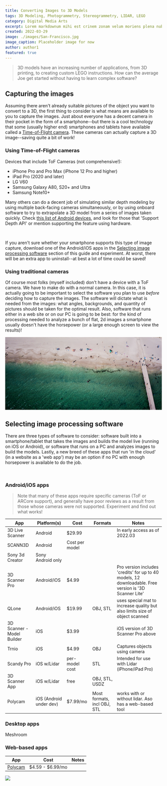 ```yaml
---
title: Converting Images to 3D Models
tags: 3D Modeling, Photogrammetry, Stereogrammetry, LIDAR, LEGO
category: Digital Media Arts
excerpt: Lorem markdownum mihi est crinem zonam velum moriens plena nubila folio inde magis secrevit.
created: 2022-03-29
image: ./images/San-Francisco.jpg
image_caption: Placeholder image for now
author: author1
featured: true
---
```


> 3D models have an increasing number of applications, from 3D printing, to creating custom LEGO instructions.  How can the average Joe get started without having to learn complex software?

## Capturing the images

Assuming there aren't already suitable pictures of the object you want to convert to a 3D, the first thing to consider is what means are available to you to capture the images.  Just about everyone has a decent camera in their pocket in the form of a smartphone--but there is a cool technology that some (usually higher end) smartphones and tablets have available called a [<u>Time-of-Flight camera</u>](https://en.wikipedia.org/wiki/Time-of-flight_camera).  These cameras can actually capture a 3D image--saving quite a bit of work!

### Using Time-of-Flight cameras

Devices that include ToF Cameras (not comprehensive!):
* iPhone Pro and Pro Max (iPhone 12 Pro and higher)
* iPad Pro (2020 and later)
* LG V60
* Samsung Galaxy A80, S20+ and Ultra
* Samsung Note10+

Many others can do a decent job of simulating similar depth modeling by using multiple back-facing cameras simultaneously, or by using onboard software to try to extrapolate a 3D model from a series of images taken quickly.  Check [<u>this list of Android devices</u>](https://developers.google.com/ar/devices), and look for those that 'Support Depth API' or mention supporting the feature using hardware.

<br/>

If you aren't sure whether your smartphone supports this type of image capture, download one of the Android/iOS apps in the [<u>Selecting image processing software</u>](#selecting-image-processing-software) section of this guide and experiment.  At worst, there will be an extra app to uninstall--at best a lot of time could be saved!

### Using traditional cameras

Of course most folks (myself included) don't have a device with a ToF camera.  We have to make do with a normal camera.  In this case, it is actually going to be important to select the software you plan to use *before* deciding how to capture the images.  The software will dictate what is needed from the images: what angles, backgrounds, and quantity of pictures should be taken for the optimal result.  Also, software that runs either in a web site or on our PC is going to be best: for the kind of processing needed to analyze a bunch of flat, 2d images a smartphone usually doesn't have the horsepower (or a large enough screen to view the results)!

![This is my awesome caption](./images/josh-spires-dronenr-sQalFlXIsLs-unsplash.jpg)

## Selecting image processing software

There are three types of software to consider: software built into a smartphone/tablet that takes the images and builds the model live (running on iOS or Android), or software that runs on a PC and analyzes images to build the models.  Lastly, a new breed of these apps that run 'in the cloud' (in a website as a 'web app') may be an option if no PC with enough horsepower is available to do the job.

</br>

### Android/iOS apps
> Note that many of these apps require specific cameras (ToF or ARCore support), and generally have poor reviews as a result from those whose cameras were not supported.  Experiment and find out what works!

| App | Platform(s) | Cost | Formats | Notes |
|-----|-------------|------|---------|-------|
| 3D Live Scanner | Android | $29.99 | | In early access as of 2022.03 |
| SCANN3D | Android | Cost per model | | |
| Sony 3d Creator | Sony Android only | | |
| 3D Scanner Pro | Android/iOS | $4.99 | | Pro version includes 'credits' for up to 40 models, 12 downloadable.  Free version is '3D Scanner Lite' |
| QLone | Android/iOS | $19.99 | OBJ, STL | uses special mat to increase quality but also limits size of object scanned |
| 3D Scanner - Model Builder | iOS | $3.99 | | iOS version of 3D Scanner Pro above |
| Trnio | iOS | $4.99 | OBJ |  Captures objects using camera |
| Scandy Pro | iOS w/Lidar | per-model cost | STL | Intended for use with Lidar (iPhone/iPad Pro) |
| 3D Scanner App | iOS w/Lidar | free | OBJ, STL, USDZ | |
| Polycam | iOS (Android under dev) | $7.99/mo | Most formats, incl OBJ, STL | works with or without lidar.  Aso has a web-based tool |

### Desktop apps

Meshroom

### Web-based apps
| App | Cost | Notes |
|-----|------|-------|
| [<u>Polycam</u>](https://poly.cam/) | $4.59 - $6.99/mo | |

![](./images/ingmar-hoogerhoud-lm91dJNPRS4-unsplash.jpg)

